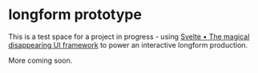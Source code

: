 # longform prototype 

This is a test space for a project in progress - using [Svelte • The magical disappearing UI framework](https://svelte.technology/) to power an interactive longform production. 

More coming soon. 

 
